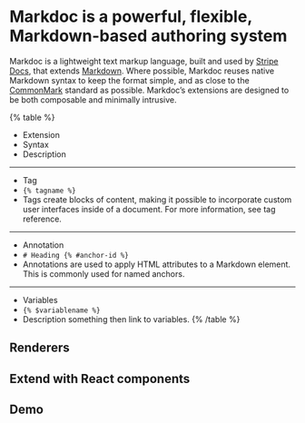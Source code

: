 # Markdoc is a powerful, flexible, Markdown-based authoring system

Markdoc is a lightweight text markup language, built and used by [Stripe Docs](https://stripe.com/docs), that extends [Markdown](https://www.markdownguide.org/). Where possible, Markdoc reuses native Markdown syntax to keep the format simple, and as close to the [CommonMark](https://commonmark.org/) standard as possible. Markdoc’s extensions are designed to be both composable and minimally intrusive. 

{% table %}
* Extension
* Syntax
* Description
---
* Tag 
* `{% tagname %}`
* Tags create blocks of content, making it possible to incorporate custom user interfaces inside of a document. For more information, see tag reference.
---
* Annotation
* `# Heading {% #anchor-id %}`
* Annotations are used to apply HTML attributes to a Markdown element. This is commonly used for named anchors.
---
* Variables 
* `{% $variablename %}`
* Description something then link to variables.
{% /table %}

## Renderers 

## Extend with React components

## Demo

